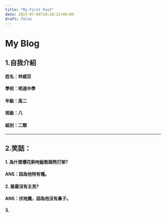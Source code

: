 ```yaml
---
title: "My First Post"
date: 2023-07-04T10:10:21+08:00
draft: false
---
```


My Blog
===
1.自我介紹
---
#### 姓名：林威百
#### 學校：明道中學
#### 年級：高二
#### 班級：八
#### 組別：二類
---
2.笑話：
---
#### 1. 為什麼櫻花鉤吻鮭敢跟熊打架?
#### ANS：因為他特有種。
#### 2. 誰最沒有主見?
#### ANS：伏地魔，因為他沒有鼻子。
#### 3. 
